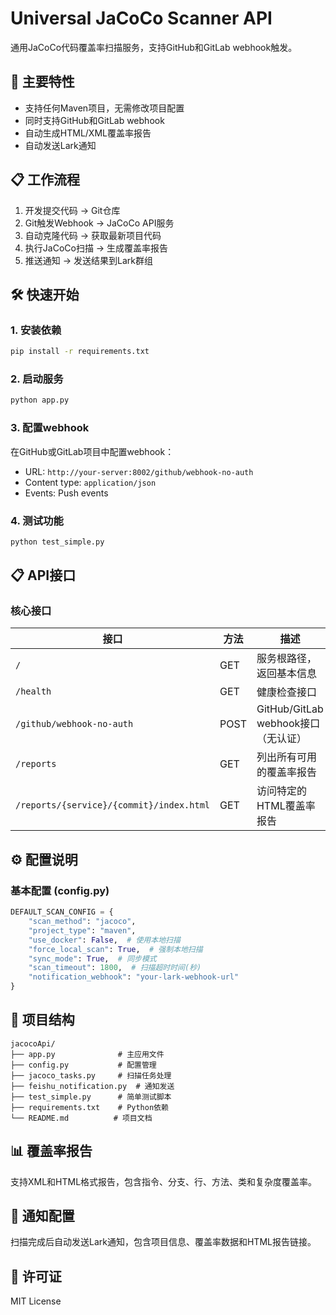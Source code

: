 # Universal JaCoCo Scanner API

通用JaCoCo代码覆盖率扫描服务，支持GitHub和GitLab webhook触发。

## 🚀 主要特性

- 支持任何Maven项目，无需修改项目配置
- 同时支持GitHub和GitLab webhook
- 自动生成HTML/XML覆盖率报告
- 自动发送Lark通知

## 📋 工作流程

1. 开发提交代码 → Git仓库
2. Git触发Webhook → JaCoCo API服务
3. 自动克隆代码 → 获取最新项目代码
4. 执行JaCoCo扫描 → 生成覆盖率报告
5. 推送通知 → 发送结果到Lark群组

## 🛠️ 快速开始

### 1. 安装依赖
```bash
pip install -r requirements.txt
```

### 2. 启动服务
```bash
python app.py
```

### 3. 配置webhook
在GitHub或GitLab项目中配置webhook：
- URL: `http://your-server:8002/github/webhook-no-auth`
- Content type: `application/json`
- Events: Push events

### 4. 测试功能
```bash
python test_simple.py
```

## 📋 API接口

### 核心接口

| 接口 | 方法 | 描述 |
|------|------|------|
| `/` | GET | 服务根路径，返回基本信息 |
| `/health` | GET | 健康检查接口 |
| `/github/webhook-no-auth` | POST | GitHub/GitLab webhook接口（无认证） |
| `/reports` | GET | 列出所有可用的覆盖率报告 |
| `/reports/{service}/{commit}/index.html` | GET | 访问特定的HTML覆盖率报告 |

## ⚙️ 配置说明

### 基本配置 (config.py)

```python
DEFAULT_SCAN_CONFIG = {
    "scan_method": "jacoco",
    "project_type": "maven",
    "use_docker": False,  # 使用本地扫描
    "force_local_scan": True,  # 强制本地扫描
    "sync_mode": True,  # 同步模式
    "scan_timeout": 1800,  # 扫描超时时间(秒)
    "notification_webhook": "your-lark-webhook-url"
}
```

## 🔧 项目结构

```
jacocoApi/
├── app.py              # 主应用文件
├── config.py           # 配置管理
├── jacoco_tasks.py     # 扫描任务处理
├── feishu_notification.py  # 通知发送
├── test_simple.py      # 简单测试脚本
├── requirements.txt    # Python依赖
└── README.md          # 项目文档
```

## 📊 覆盖率报告

支持XML和HTML格式报告，包含指令、分支、行、方法、类和复杂度覆盖率。

## 🔔 通知配置

扫描完成后自动发送Lark通知，包含项目信息、覆盖率数据和HTML报告链接。

## 📄 许可证

MIT License
